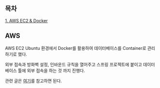 ## 목차
[1. AWS EC2 & Docker](aws)   

## AWS
AWS EC2 Ubuntu 환경에서 Docker를 활용하여 데이터베이스를 Container로 관리하기로 했다.

외부 접속과 방화벽 설정, 인바운드 규칙을 열어주고 스프링 프로젝트에 붙이고 데이터베이스 툴에 외부 접속을 하는 것 까지 진행다.

관련 글은 [여기](https://velog.io/@ohju96/%EC%86%8C%EA%B2%BD%EA%B4%80-AWS-EC2-Ubuntu-20.04%EC%97%90%EC%84%9C-Docker%EB%A5%BC-%ED%99%9C%EC%9A%A9%ED%95%B4%EC%84%9C-MariaDB-MongoDB-%EA%B5%AC%EC%B6%95-%ED%9B%84-%EC%97%B0%EB%8F%99)를 참고하면 된다.